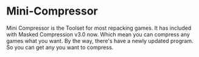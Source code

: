 # Mini-Compressor
Mini Compressor is the Toolset for most repacking games. It has included with Masked Compression v3.0 now. Which mean you can compress any games what you want. By the way, there's have a newly updated program. So you can get any you want to compress.
